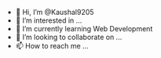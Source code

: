 - 👋 Hi, I’m @Kaushal9205
- 👀 I’m interested in ...
- 🌱 I’m currently learning Web Development
- 💞️ I’m looking to collaborate on ...
- 📫 How to reach me ...

<!---
Kaushal9205/Kaushal9205 is a ✨ special ✨ repository because its `README.md` (this file) appears on your GitHub profile.
You can click the Preview link to take a look at your changes.
--->

